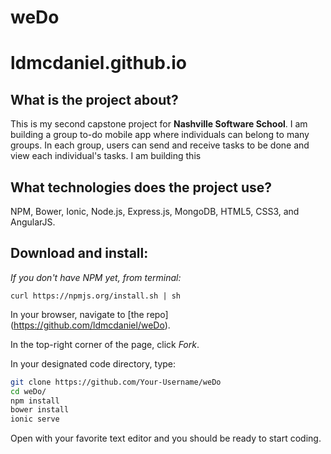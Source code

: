 # weDo

# ldmcdaniel.github.io

## What is the project about?

This is my second capstone project for **Nashville Software School**.  I am building a group to-do mobile app where individuals can belong to many groups.  In each group, users can send and receive tasks to be done and view each individual's tasks.  I am building this

## What technologies does the project use?

NPM, Bower, Ionic, Node.js, Express.js, MongoDB, HTML5, CSS3, and AngularJS.

## Download and install:

*If you don't have NPM yet, from terminal:*

`curl https://npmjs.org/install.sh | sh`

In your browser, navigate to [the repo] (https://github.com/ldmcdaniel/weDo).

In the top-right corner of the page, click *Fork*.

In your designated code directory, type:

```sh
git clone https://github.com/Your-Username/weDo
cd weDo/
npm install
bower install
ionic serve
```

Open with your favorite text editor and you should be ready to start coding.
